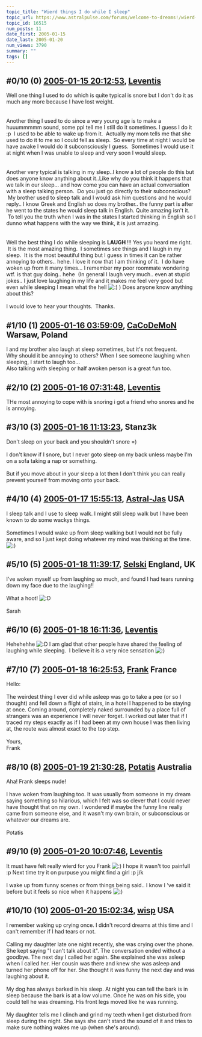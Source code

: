 ```yaml
---
topic_title: "Wierd things I do while I sleep"
topic_url: https://www.astralpulse.com/forums/welcome-to-dreams!/wierd-things-i-do-while-i-sleep
topic_id: 16515
num_posts: 11
date_first: 2005-01-15
date_last: 2005-01-20
num_views: 3790
summary: ""
tags: []
---
```


## \#0/10 (0) [2005-01-15 20:12:53](https://www.astralpulse.com/forums/index.php?msg=143149), [Leventis](https://www.astralpulse.com/forums/profile/?u=7980)  ##
<section>
Well one thing I used to do which is quite typical is snore but I don't do it as much any more because I have lost weight.
<br>
<br>
<br>
Another thing I used to do since a very young age is to make a huuummmmm sound, some ppl tell me I still do it sometimes. I guess I do it :p  I used to be able to wake up from it.  Actually my mom tells me that she used to do it to me so I could fell as sleep.  So every time at night I would be have awake I would do it subconsciously I guess.  Sometimes I would use it at night when I was unable to sleep and very soon I would sleep.
<br>
<br>
<br>
Another very typical is talking in my sleep..I know a lot of people do this but does anyone know anything about it..Like why do you think it happens that we talk in our sleep... and how come you can have an actual conversation with a sleep talking person.  Do you just go directly to their subconscious?  My brother used to sleep talk and I would ask him questions and he would reply.. I know Greek and English so does my brother.. the funny part is after he went to the states he would sleep talk in English. Quite amazing isn't it.  To tell you the truth when I was in the states I started thinking in English so I dunno what happens with the way we think, it is just amazing.
<br>
<br>
<br>
Well the best thing I do while sleeping is
<b>
 LAUGH
</b>
!!! Yes you heard me right.  It is the most amazing thing.  I sometimes see things and I laugh in my sleep.  It is the most beautiful thing but I guess in times it can be rather annoying to others.. hehe. I love it now that I am thinking of it.  I do have woken up from it many times... I remember my poor roommate wondering wtf. is that guy doing.. hehe  (In general I laugh very much.. even at stupid jokes.. I just love laughing in my life and it makes me feel very good but even while sleeping I mean what the hell
<img alt=":)" class="smiley" src="https://www.astralpulse.com/forums/Smileys/fugue/smiley.png" title="Smiley"/>
) Does anyone know anything about this?
<br>
<br>
I would love to hear your thoughts.  Thanks.
</section>

## \#1/10 (1) [2005-01-16 03:59:09](https://www.astralpulse.com/forums/index.php?msg=143211), [CaCoDeMoN](https://www.astralpulse.com/forums/profile/?u=4798) Warsaw, Poland ##
<section>
I and my brother also laugh at sleep sometimes, but it's not frequent.
<br>
Why should it be annoying to others? When I see someone laughing when sleeping, I start to laugh too...
<br>
Also talking with sleeping or half awoken person is a great fun too.
</section>

## \#2/10 (2) [2005-01-16 07:31:48](https://www.astralpulse.com/forums/index.php?msg=143227), [Leventis](https://www.astralpulse.com/forums/profile/?u=7980)  ##
<section>
THe most annoying to cope with is snoring i got a friend who snores and he is annoying.
</section>

## \#3/10 (3) [2005-01-16 11:13:23](https://www.astralpulse.com/forums/index.php?msg=143256), Stanz3k  ##
<section>
Don't sleep on your back and you shouldn't snore =)
<br>
<br>
I don't know if I snore, but I never goto sleep on my back unless maybe I'm on a sofa taking a nap or something.
<br>
<br>
But if you move about in your sleep a lot then I don't think you can really prevent yourself from moving onto your back.
</section>

## \#4/10 (4) [2005-01-17 15:55:13](https://www.astralpulse.com/forums/index.php?msg=143453), [Astral-Jas](https://www.astralpulse.com/forums/profile/?u=6741) USA ##
<section>
I sleep talk and I use to sleep walk. I might still sleep walk but I have been known to do some wackys things.
<br>
<br>
Sometimes I would wake up from sleep walking but I would not be fully aware, and so I just kept doing whatever my mind was thinking at the time.
<img alt=":)" class="smiley" src="https://www.astralpulse.com/forums/Smileys/fugue/smiley.png" title="Smiley"/>
</section>

## \#5/10 (5) [2005-01-18 11:39:17](https://www.astralpulse.com/forums/index.php?msg=143519), [Selski](https://www.astralpulse.com/forums/profile/?u=6012) England, UK ##
<section>
I've woken myself up from laughing so much, and found I had tears running down my face due to the laughing!!
<br>
<br>
What a hoot!
<img alt=":D" class="smiley" src="https://www.astralpulse.com/forums/Smileys/fugue/cheesy.png" title="Cheesy"/>
<br>
<br>
Sarah
</section>

## \#6/10 (6) [2005-01-18 16:11:36](https://www.astralpulse.com/forums/index.php?msg=143569), [Leventis](https://www.astralpulse.com/forums/profile/?u=7980)  ##
<section>
Hehehehhe
<img alt=":D" class="smiley" src="https://www.astralpulse.com/forums/Smileys/fugue/cheesy.png" title="Cheesy"/>
I am glad that other people have shared the feeling of laughing while sleeping.  I believe it is a very nice sensation
<img alt=":)" class="smiley" src="https://www.astralpulse.com/forums/Smileys/fugue/smiley.png" title="Smiley"/>
</section>

## \#7/10 (7) [2005-01-18 16:25:53](https://www.astralpulse.com/forums/index.php?msg=143571), [Frank](https://www.astralpulse.com/forums/profile/?u=359) France ##
<section>
Hello:
<br>
<br>
The weirdest thing I ever did while asleep was go to take a pee (or so I thought) and fell down a flight of stairs, in a hotel I happened to be staying at once. Coming around, completely naked surrounded by a place full of strangers was an experience I will never forget. I worked out later that if I traced my steps exactly as if I had been at my own house I was then living at, the route was almost exact to the top step.
<br>
<br>
Yours,
<br>
Frank
</section>

## \#8/10 (8) [2005-01-19 21:30:28](https://www.astralpulse.com/forums/index.php?msg=143834), [Potatis](https://www.astralpulse.com/forums/profile/?u=5408) Australia ##
<section>
Aha! Frank sleeps nude!
<br>
<br>
I have woken from laughing too. It was usually from someone in my dream saying something so hilarious, which I felt was so clever that I could never have thought that on my own. I wondered if maybe the funny line really came from someone else, and it wasn't my own brain, or subconscious or whatever our dreams are.
<br>
<br>
Potatis
</section>

## \#9/10 (9) [2005-01-20 10:07:46](https://www.astralpulse.com/forums/index.php?msg=143886), [Leventis](https://www.astralpulse.com/forums/profile/?u=7980)  ##
<section>
It must have felt really wierd for you Frank
<img alt=":)" class="smiley" src="https://www.astralpulse.com/forums/Smileys/fugue/smiley.png" title="Smiley"/>
I hope it wasn't too painfull :p Next time try it on purpuse you might find a girl :p j/k
<br>
<br>
I wake up from funny scenes or from things being said.. I know I 've said it before but it feels so nice when it happens
<img alt=":)" class="smiley" src="https://www.astralpulse.com/forums/Smileys/fugue/smiley.png" title="Smiley"/>
</section>

## \#10/10 (10) [2005-01-20 15:02:34](https://www.astralpulse.com/forums/index.php?msg=143965), [wisp](https://www.astralpulse.com/forums/profile/?u=1321) USA ##
<section>
I remember waking up crying once. I didn't record dreams at this time and I can't remember if I had tears or not.
<br>
<br>
Calling my daughter late one night recently, she was crying over the phone. She kept saying "I can't talk about it". The conversation ended without a goodbye. The next day I called her again. She explained she was asleep when I called her. Her cousin was there and knew she was asleep and turned her phone off for her. She thought it was funny the next day and was laughing about it.
<br>
<br>
My dog has always barked in his sleep. At night you can tell the bark is in sleep because the bark is at a low volume. Once he was on his side, you could tell he was dreaming. His front legs moved like he was running.
<br>
<br>
My daughter tells me I clinch and grind my teeth when I get disturbed from sleep during the night. She says she can't stand the sound of it and tries to make sure nothing wakes me up (when she's around).
</section>
